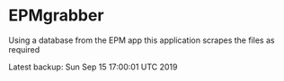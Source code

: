# EPMgrabber
Using a database from the EPM app this application scrapes the files as required


Latest backup: Sun Sep 15 17:00:01 UTC 2019
